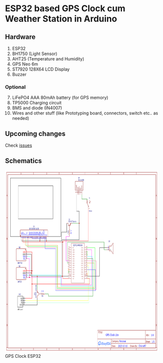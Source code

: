 # ESP32 based GPS Clock cum Weather Station in Arduino
## Hardware
1. ESP32
2. BH1750 (Light Sensor)
3. AHT25 (Temperature and Humidity)
4. GPS Neo 6m 
5. ST7920 128X64 LCD Display
6. Buzzer 
### Optional
7. LiFePO4 AAA 80mAh battery (for GPS memory)
8. TP5000 Charging circuit
9. BMS and diode (IN4007)
10. Wires and other stuff (like Prototyping board, connectors, switch etc.. as needed)

## Upcoming changes
Check [issues](https://github.com/KamadoTanjiro-beep/ESP32-GPS-CLOCK-V1/issues)

## Schematics
<img src="https://github.com/KamadoTanjiro-beep/ESP32-GPS-CLOCK-V1/blob/main/Schematic/Schematic_GPS%20Clock-V1.png" alt="schematics_gps_clock_chikne97" width="800" height="600"> <br/>
GPS Clock ESP32 <br/><br/>
